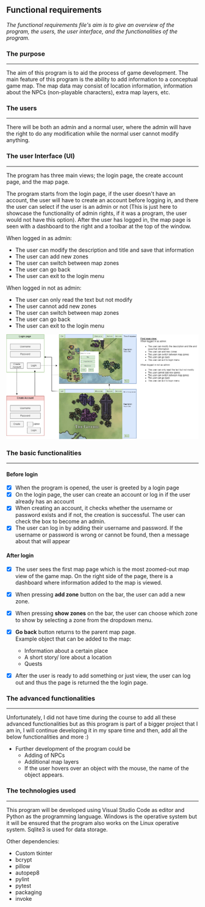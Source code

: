## Functional requirements

*The functional requirements file's aim is to give an overview of the program, the users, the user interface, and the functionalities of the program.*

### The purpose
---

The aim of this program is to aid the process of game development. The main feature of this program is the ability to add information to a conceptual game map. The map data may consist of location information, information about the NPCs (non-playable characters), extra map layers, etc. 

### The users
---
There will be both an admin and a normal user, where the admin will have the right to do any modification while the normal user cannot modify anything. 

### The user Interface (UI)
---
The program has three main views; the login page, the create account page, and the map page.

The program starts from the login page, if the user doesn't have an account, the user will have to create an account before logging in, and there the user can select if the user is an admin or not (This is just here to showcase the functionality of admin rights, if it was a program, the user would not have this option). After the user has logged in, the map page is seen with a dashboard to the right and a toolbar at the top of the window.

When logged in as admin:
- The user can modify the description and title and save that information
- The user can add new zones
- The user can switch between map zones
- The user can go back
- The user can exit to the login menu
  
When logged in not as admin:
- The user can only read the text but not modify
- The user cannot add new zones
- The user can switch between map zones
- The user can go back
- The user can exit to the login menu
  
![UI](pictures/overview.png)

### The basic functionalities
---

#### Before login
- [x] When the program is opened, the user is greeted by a login page
- [x] On the login page, the user can create an account or log in if the user already has an account
- [x] When creating an account, it checks whether the username or password exists and if not, the creation is successful. The user can check the box to become an admin.  
- [x] The user can log in by adding their username and password. If the username or password is wrong or cannot be found, then a message about that will appear

#### After login
- [x] The user sees the first map page which is the most zoomed-out map view of the game map. On the right side of the page, there is a dashboard where information added to the map is viewed.
- [x] When pressing **add zone** button on the bar, the user can add a new zone.
- [x] When pressing **show zones** on the bar, the user can choose which zone to show by selecting a zone from the dropdown menu.
- [x] **Go back** button returns to the parent map page.  
Example object that can be added to the map:
  * Information about a certain place
  * A short story/ lore about a location
  * Quests
 
- [x] After the user is ready to add something or just view, the user can log out and thus the page is returned the the login page. 

### The advanced functionalities
---
Unfortunately, I did not have time during the course to add all these advanced functionalities but as this program is part of a bigger project that I am in, I will continue developing it in my spare time and then, add all the below functionalities and more :) 
- Further development of the program could be
  * Adding of NPCs
  * Additional map layers
  * If the user hovers over an object with the mouse, the name of the object appears.

### The technologies used
---

This program will be developed using Visual Studio Code as editor and Python as the programming language. Windows is the operative system but it will be ensured that the program also works on the Linux operative system. Sqlite3 is used for data storage.

Other dependencies: 
- Custom tkinter
- bcrypt
- pillow
- autopep8
- pylint
- pytest
- packaging
- invoke



